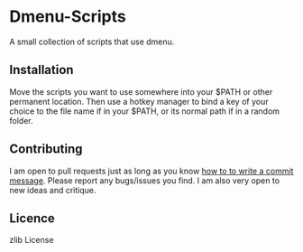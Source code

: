 # Dmenu-Scripts

A small collection of scripts that use dmenu.

## Installation

Move the scripts you want to use somewhere into your $PATH or other permanent
location. Then use a hotkey manager to bind a key of your choice to the
file name if in your $PATH, or its normal path if in a random folder.

## Contributing

I am open to pull requests just as long as you know [how to to write a commit
message](http://tbaggery.com/2008/04/19/a-note-about-git-commit-messages.html).
Please report any bugs/issues you find. I am also very open to new ideas and
critique.

## Licence

zlib License

